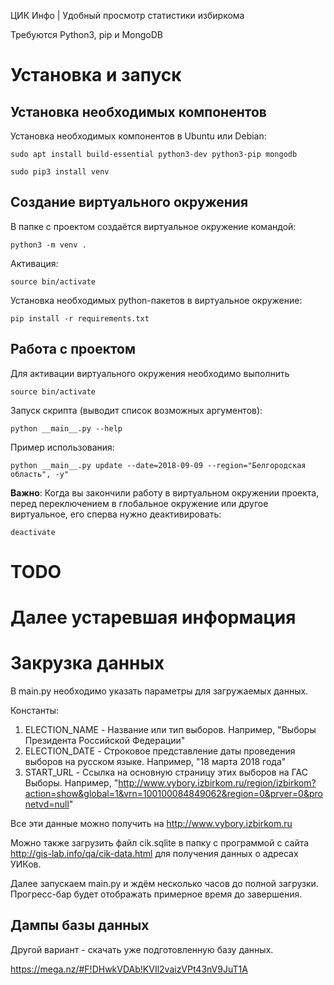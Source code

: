 ЦИК Инфо | Удобный просмотр статистики избиркома

Требуются Python3, pip и MongoDB

# Установка и запуск

## Установка необходимых компонентов

Установка необходимых компонентов в Ubuntu или Debian:

`sudo apt install build-essential python3-dev python3-pip mongodb`

`sudo pip3 install venv`

## Создание виртуального окружения

В папке с проектом создаётся виртуальное окружение командой:

`python3 -m venv .`

Активация:

`source bin/activate`

Установка необходимых python-пакетов в виртуальное окружение:

`pip install -r requirements.txt`

## Работа с проектом

Для активации виртуального окружения необходимо выполнить

`source bin/activate`

Запуск скрипта (выводит список возможных аргументов):

`python __main__.py --help`

Пример использования:

`python __main__.py update --date=2018-09-09 --region="Белгородская область", -y"`

**Важно**: Когда вы закончили работу в виртуальном окружении проекта,
перед переключением в глобальное окружение или другое виртуальное,
его сперва нужно деактивировать:

`deactivate`




# TODO
# Далее устаревшая информация

# Закрузка данных

В main.py необходимо указать параметры для загружаемых данных.

Константы:

1. ELECTION_NAME - Название или тип выборов. Например, "Выборы Президента Российской Федерации"
2. ELECTION_DATE - Строковое представление даты проведения выборов на русском языке. Например, "18 марта 2018 года"
3. START_URL - Ссылка на основную страницу этих выборов на ГАС Выборы. Например, "http://www.vybory.izbirkom.ru/region/izbirkom?action=show&global=1&vrn=100100084849062&region=0&prver=0&pronetvd=null"

Все эти данные можно получить на http://www.vybory.izbirkom.ru

Можно также загрузить файл cik.sqlite в папку с программой с сайта http://gis-lab.info/qa/cik-data.html для получения данных о адресах УИКов.

Далее запускаем main.py и ждём несколько часов до полной загрузки. Прогресс-бар будет отображать примерное время до завершения.

## Дампы базы данных

Другой вариант - скачать уже подготовленную базу данных.

https://mega.nz/#F!DHwkVDAb!KVIl2vaizVPt43nV9JuT1A